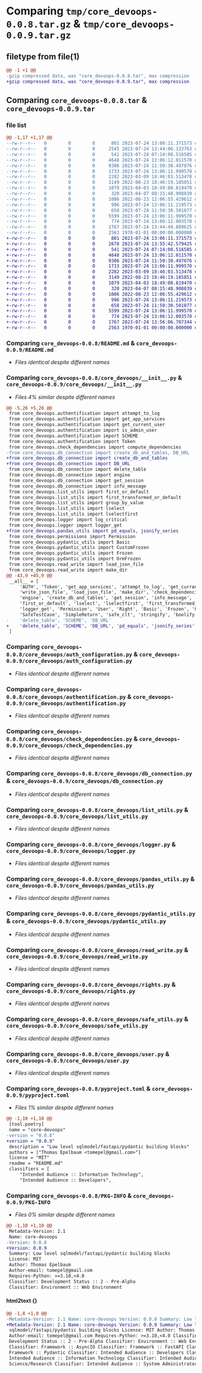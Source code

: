 # Comparing `tmp/core_devoops-0.0.8.tar.gz` & `tmp/core_devoops-0.0.9.tar.gz`

## filetype from file(1)

```diff
@@ -1 +1 @@
-gzip compressed data, was "core_devoops-0.0.8.tar", max compression
+gzip compressed data, was "core_devoops-0.0.9.tar", max compression
```

## Comparing `core_devoops-0.0.8.tar` & `core_devoops-0.0.9.tar`

### file list

```diff
@@ -1,17 +1,17 @@
--rw-r--r--   0        0        0      801 2023-07-24 13:06:11.371573 core_devoops-0.0.8/README.md
--rw-r--r--   0        0        0     2545 2023-07-24 13:44:06.133763 core_devoops-0.0.8/core_devoops/__init__.py
--rw-r--r--   0        0        0      541 2023-07-24 07:14:08.516585 core_devoops-0.0.8/core_devoops/auth_configuration.py
--rw-r--r--   0        0        0     4648 2023-07-24 13:06:12.011570 core_devoops-0.0.8/core_devoops/authentification.py
--rw-r--r--   0        0        0     9306 2023-07-24 11:50:30.497076 core_devoops-0.0.8/core_devoops/check_dependencies.py
--rw-r--r--   0        0        0     1733 2023-07-24 13:06:11.999570 core_devoops-0.0.8/core_devoops/db_connection.py
--rw-r--r--   0        0        0     2282 2023-03-09 18:46:03.513478 core_devoops-0.0.8/core_devoops/list_utils.py
--rw-r--r--   0        0        0     3149 2022-08-23 18:46:19.185851 core_devoops-0.0.8/core_devoops/logger.py
--rw-r--r--   0        0        0     1079 2023-04-03 18:49:00.819470 core_devoops-0.0.8/core_devoops/pandas_utils.py
--rw-r--r--   0        0        0      320 2023-04-07 08:15:48.908839 core_devoops-0.0.8/core_devoops/permissions.py
--rw-r--r--   0        0        0     1006 2022-08-23 12:06:55.429612 core_devoops-0.0.8/core_devoops/pydantic_utils.py
--rw-r--r--   0        0        0      996 2023-07-24 13:06:11.219573 core_devoops-0.0.8/core_devoops/read_write.py
--rw-r--r--   0        0        0      658 2023-07-24 11:50:30.501077 core_devoops-0.0.8/core_devoops/rights.py
--rw-r--r--   0        0        0     5599 2023-07-24 13:06:11.999570 core_devoops-0.0.8/core_devoops/safe_utils.py
--rw-r--r--   0        0        0      774 2023-07-24 13:06:12.003570 core_devoops-0.0.8/core_devoops/user.py
--rw-r--r--   0        0        0     1767 2023-07-24 13:44:49.889615 core_devoops-0.0.8/pyproject.toml
--rw-r--r--   0        0        0     2563 1970-01-01 00:00:00.000000 core_devoops-0.0.8/PKG-INFO
+-rw-r--r--   0        0        0      801 2023-07-24 13:06:11.371573 core_devoops-0.0.9/README.md
+-rw-r--r--   0        0        0     2678 2023-07-24 13:55:42.579425 core_devoops-0.0.9/core_devoops/__init__.py
+-rw-r--r--   0        0        0      541 2023-07-24 07:14:08.516585 core_devoops-0.0.9/core_devoops/auth_configuration.py
+-rw-r--r--   0        0        0     4648 2023-07-24 13:06:12.011570 core_devoops-0.0.9/core_devoops/authentification.py
+-rw-r--r--   0        0        0     9306 2023-07-24 11:50:30.497076 core_devoops-0.0.9/core_devoops/check_dependencies.py
+-rw-r--r--   0        0        0     1733 2023-07-24 13:06:11.999570 core_devoops-0.0.9/core_devoops/db_connection.py
+-rw-r--r--   0        0        0     2282 2023-03-09 18:46:03.513478 core_devoops-0.0.9/core_devoops/list_utils.py
+-rw-r--r--   0        0        0     3149 2022-08-23 18:46:19.185851 core_devoops-0.0.9/core_devoops/logger.py
+-rw-r--r--   0        0        0     1079 2023-04-03 18:49:00.819470 core_devoops-0.0.9/core_devoops/pandas_utils.py
+-rw-r--r--   0        0        0      320 2023-04-07 08:15:48.908839 core_devoops-0.0.9/core_devoops/permissions.py
+-rw-r--r--   0        0        0     1006 2022-08-23 12:06:55.429612 core_devoops-0.0.9/core_devoops/pydantic_utils.py
+-rw-r--r--   0        0        0      996 2023-07-24 13:06:11.219573 core_devoops-0.0.9/core_devoops/read_write.py
+-rw-r--r--   0        0        0      658 2023-07-24 11:50:30.501077 core_devoops-0.0.9/core_devoops/rights.py
+-rw-r--r--   0        0        0     5599 2023-07-24 13:06:11.999570 core_devoops-0.0.9/core_devoops/safe_utils.py
+-rw-r--r--   0        0        0      774 2023-07-24 13:06:12.003570 core_devoops-0.0.9/core_devoops/user.py
+-rw-r--r--   0        0        0     1767 2023-07-24 13:56:06.707344 core_devoops-0.0.9/pyproject.toml
+-rw-r--r--   0        0        0     2563 1970-01-01 00:00:00.000000 core_devoops-0.0.9/PKG-INFO
```

### Comparing `core_devoops-0.0.8/README.md` & `core_devoops-0.0.9/README.md`

 * *Files identical despite different names*

### Comparing `core_devoops-0.0.8/core_devoops/__init__.py` & `core_devoops-0.0.9/core_devoops/__init__.py`

 * *Files 4% similar despite different names*

```diff
@@ -5,26 +5,28 @@
 from core_devoops.authentification import attempt_to_log
 from core_devoops.authentification import get_app_services
 from core_devoops.authentification import get_current_user
 from core_devoops.authentification import is_admin_user
 from core_devoops.authentification import SCHEME
 from core_devoops.authentification import Token
 from core_devoops.check_dependencies import compute_dependencies
-from core_devoops.db_connection import create_db_and_tables, DB_URL
+from core_devoops.db_connection import create_db_and_tables
+from core_devoops.db_connection import DB_URL
 from core_devoops.db_connection import delete_table
 from core_devoops.db_connection import engine
 from core_devoops.db_connection import get_session
 from core_devoops.db_connection import info_message
 from core_devoops.list_utils import first_or_default
 from core_devoops.list_utils import first_transformed_or_default
 from core_devoops.list_utils import group_by_value
 from core_devoops.list_utils import lselect
 from core_devoops.list_utils import lselectfirst
 from core_devoops.logger import log_critical
 from core_devoops.logger import logger_get
+from core_devoops.pandas_utils import pd_equals, jsonify_series
 from core_devoops.permissions import Permission
 from core_devoops.pydantic_utils import Basic
 from core_devoops.pydantic_utils import CustomFrozen
 from core_devoops.pydantic_utils import Frozen
 from core_devoops.pydantic_utils import OrmFrozen
 from core_devoops.read_write import load_json_file
 from core_devoops.read_write import make_dir
@@ -43,9 +45,9 @@
 __all__ = [
     'AUTH', 'Token', 'get_app_services', 'attempt_to_log', 'get_current_user', 'is_admin_user',
     'write_json_file', 'load_json_file', 'make_dir', 'check_dependencies', 'compute_dependencies',
     'engine', 'create_db_and_tables', 'get_session', 'info_message', 'group_by_value',
     'first_or_default', 'lselect', 'lselectfirst', 'first_transformed_or_default', 'log_critical',
     'logger_get', 'Permission', 'User', 'Right', 'Basic', 'Frozen', 'CustomFrozen', 'OrmFrozen',
     'SafeTestCase', 'SimpleReturn', 'safe_clt', 'stringify', 'boolify', 'intify', 'floatify',
-    'delete_table', 'SCHEME', 'DB_URL'
+    'delete_table', 'SCHEME', 'DB_URL', 'pd_equals', 'jsonify_series'
 ]
```

### Comparing `core_devoops-0.0.8/core_devoops/auth_configuration.py` & `core_devoops-0.0.9/core_devoops/auth_configuration.py`

 * *Files identical despite different names*

### Comparing `core_devoops-0.0.8/core_devoops/authentification.py` & `core_devoops-0.0.9/core_devoops/authentification.py`

 * *Files identical despite different names*

### Comparing `core_devoops-0.0.8/core_devoops/check_dependencies.py` & `core_devoops-0.0.9/core_devoops/check_dependencies.py`

 * *Files identical despite different names*

### Comparing `core_devoops-0.0.8/core_devoops/db_connection.py` & `core_devoops-0.0.9/core_devoops/db_connection.py`

 * *Files identical despite different names*

### Comparing `core_devoops-0.0.8/core_devoops/list_utils.py` & `core_devoops-0.0.9/core_devoops/list_utils.py`

 * *Files identical despite different names*

### Comparing `core_devoops-0.0.8/core_devoops/logger.py` & `core_devoops-0.0.9/core_devoops/logger.py`

 * *Files identical despite different names*

### Comparing `core_devoops-0.0.8/core_devoops/pandas_utils.py` & `core_devoops-0.0.9/core_devoops/pandas_utils.py`

 * *Files identical despite different names*

### Comparing `core_devoops-0.0.8/core_devoops/pydantic_utils.py` & `core_devoops-0.0.9/core_devoops/pydantic_utils.py`

 * *Files identical despite different names*

### Comparing `core_devoops-0.0.8/core_devoops/read_write.py` & `core_devoops-0.0.9/core_devoops/read_write.py`

 * *Files identical despite different names*

### Comparing `core_devoops-0.0.8/core_devoops/rights.py` & `core_devoops-0.0.9/core_devoops/rights.py`

 * *Files identical despite different names*

### Comparing `core_devoops-0.0.8/core_devoops/safe_utils.py` & `core_devoops-0.0.9/core_devoops/safe_utils.py`

 * *Files identical despite different names*

### Comparing `core_devoops-0.0.8/core_devoops/user.py` & `core_devoops-0.0.9/core_devoops/user.py`

 * *Files identical despite different names*

### Comparing `core_devoops-0.0.8/pyproject.toml` & `core_devoops-0.0.9/pyproject.toml`

 * *Files 1% similar despite different names*

```diff
@@ -1,10 +1,10 @@
 [tool.poetry]
 name = "core-devoops"
-version = "0.0.8"
+version = "0.0.9"
 description = "Low level sqlmodel/fastapi/pydantic building blocks"
 authors = ["Thomas Epelbaum <tomepel@gmail.com>"]
 license = "MIT"
 readme = "README.md"
 classifiers = [
     "Intended Audience :: Information Technology",
     "Intended Audience :: Developers",
```

### Comparing `core_devoops-0.0.8/PKG-INFO` & `core_devoops-0.0.9/PKG-INFO`

 * *Files 0% similar despite different names*

```diff
@@ -1,10 +1,10 @@
 Metadata-Version: 2.1
 Name: core-devoops
-Version: 0.0.8
+Version: 0.0.9
 Summary: Low level sqlmodel/fastapi/pydantic building blocks
 License: MIT
 Author: Thomas Epelbaum
 Author-email: tomepel@gmail.com
 Requires-Python: >=3.10,<4.0
 Classifier: Development Status :: 2 - Pre-Alpha
 Classifier: Environment :: Web Environment
```

#### html2text {}

```diff
@@ -1,8 +1,8 @@
-Metadata-Version: 2.1 Name: core-devoops Version: 0.0.8 Summary: Low level
+Metadata-Version: 2.1 Name: core-devoops Version: 0.0.9 Summary: Low level
 sqlmodel/fastapi/pydantic building blocks License: MIT Author: Thomas Epelbaum
 Author-email: tomepel@gmail.com Requires-Python: >=3.10,<4.0 Classifier:
 Development Status :: 2 - Pre-Alpha Classifier: Environment :: Web Environment
 Classifier: Framework :: AsyncIO Classifier: Framework :: FastAPI Classifier:
 Framework :: Pydantic Classifier: Intended Audience :: Developers Classifier:
 Intended Audience :: Information Technology Classifier: Intended Audience ::
 Science/Research Classifier: Intended Audience :: System Administrators
```

